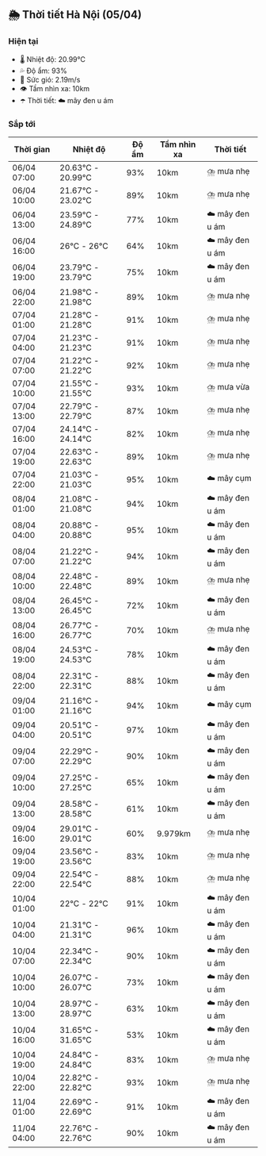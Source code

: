 ## 🌦️ Thời tiết Hà Nội (05/04)

### Hiện tại

- 🌡️ Nhiệt độ: 20.99℃
- 💦 Độ ẩm: 93%
- 💨 Sức gió: 2.19m/s
- 👁️ Tầm nhìn xa: 10km
- ☂️ Thời tiết: ☁️ mây đen u ám

### Sắp tới

| Thời gian | Nhiệt độ | Độ ẩm | Tầm nhìn xa | Thời tiết |
| --- | --- | --- | --- | --- |
| 06/04 07:00 | 20.63℃ - 20.99℃ | 93% | 10km | ⛈️ mưa nhẹ |
| 06/04 10:00 | 21.67℃ - 23.02℃ | 89% | 10km | ⛈️ mưa nhẹ |
| 06/04 13:00 | 23.59℃ - 24.89℃ | 77% | 10km | ☁️ mây đen u ám |
| 06/04 16:00 | 26℃ - 26℃ | 64% | 10km | ☁️ mây đen u ám |
| 06/04 19:00 | 23.79℃ - 23.79℃ | 75% | 10km | ☁️ mây đen u ám |
| 06/04 22:00 | 21.98℃ - 21.98℃ | 89% | 10km | ⛈️ mưa nhẹ |
| 07/04 01:00 | 21.28℃ - 21.28℃ | 91% | 10km | ⛈️ mưa nhẹ |
| 07/04 04:00 | 21.23℃ - 21.23℃ | 91% | 10km | ⛈️ mưa nhẹ |
| 07/04 07:00 | 21.22℃ - 21.22℃ | 92% | 10km | ⛈️ mưa nhẹ |
| 07/04 10:00 | 21.55℃ - 21.55℃ | 93% | 10km | ⛈️ mưa vừa |
| 07/04 13:00 | 22.79℃ - 22.79℃ | 87% | 10km | ⛈️ mưa nhẹ |
| 07/04 16:00 | 24.14℃ - 24.14℃ | 82% | 10km | ⛈️ mưa nhẹ |
| 07/04 19:00 | 22.63℃ - 22.63℃ | 89% | 10km | ⛈️ mưa nhẹ |
| 07/04 22:00 | 21.03℃ - 21.03℃ | 95% | 10km | ☁️ mây cụm |
| 08/04 01:00 | 21.08℃ - 21.08℃ | 94% | 10km | ☁️ mây đen u ám |
| 08/04 04:00 | 20.88℃ - 20.88℃ | 95% | 10km | ☁️ mây đen u ám |
| 08/04 07:00 | 21.22℃ - 21.22℃ | 94% | 10km | ☁️ mây đen u ám |
| 08/04 10:00 | 22.48℃ - 22.48℃ | 89% | 10km | ⛈️ mưa nhẹ |
| 08/04 13:00 | 26.45℃ - 26.45℃ | 72% | 10km | ☁️ mây đen u ám |
| 08/04 16:00 | 26.77℃ - 26.77℃ | 70% | 10km | ⛈️ mưa nhẹ |
| 08/04 19:00 | 24.53℃ - 24.53℃ | 78% | 10km | ☁️ mây đen u ám |
| 08/04 22:00 | 22.31℃ - 22.31℃ | 88% | 10km | ☁️ mây đen u ám |
| 09/04 01:00 | 21.16℃ - 21.16℃ | 94% | 10km | ☁️ mây cụm |
| 09/04 04:00 | 20.51℃ - 20.51℃ | 97% | 10km | ☁️ mây đen u ám |
| 09/04 07:00 | 22.29℃ - 22.29℃ | 90% | 10km | ☁️ mây đen u ám |
| 09/04 10:00 | 27.25℃ - 27.25℃ | 65% | 10km | ☁️ mây đen u ám |
| 09/04 13:00 | 28.58℃ - 28.58℃ | 61% | 10km | ☁️ mây đen u ám |
| 09/04 16:00 | 29.01℃ - 29.01℃ | 60% | 9.979km | ⛈️ mưa nhẹ |
| 09/04 19:00 | 23.56℃ - 23.56℃ | 83% | 10km | ⛈️ mưa nhẹ |
| 09/04 22:00 | 22.54℃ - 22.54℃ | 88% | 10km | ⛈️ mưa nhẹ |
| 10/04 01:00 | 22℃ - 22℃ | 91% | 10km | ☁️ mây đen u ám |
| 10/04 04:00 | 21.31℃ - 21.31℃ | 96% | 10km | ☁️ mây đen u ám |
| 10/04 07:00 | 22.34℃ - 22.34℃ | 90% | 10km | ☁️ mây đen u ám |
| 10/04 10:00 | 26.07℃ - 26.07℃ | 73% | 10km | ☁️ mây đen u ám |
| 10/04 13:00 | 28.97℃ - 28.97℃ | 63% | 10km | ☁️ mây đen u ám |
| 10/04 16:00 | 31.65℃ - 31.65℃ | 53% | 10km | ☁️ mây đen u ám |
| 10/04 19:00 | 24.84℃ - 24.84℃ | 83% | 10km | ⛈️ mưa nhẹ |
| 10/04 22:00 | 22.82℃ - 22.82℃ | 93% | 10km | ⛈️ mưa nhẹ |
| 11/04 01:00 | 22.69℃ - 22.69℃ | 91% | 10km | ☁️ mây đen u ám |
| 11/04 04:00 | 22.76℃ - 22.76℃ | 90% | 10km | ☁️ mây đen u ám |
